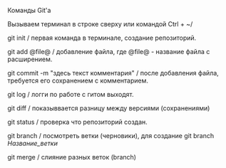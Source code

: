 Команды Git'a

Вызываем терминал в строке сверху или командой  Ctrl + ~/

git init / первая команда в терминале, создание репозиторий.

git add @file@ / добавление файла, где @file@ - название файла с расширением.

git commit -m "здесь текст комментария" / после добавления файла, требуется его сохранением с комментарием.

git log / логги по работе с гитом выходят.

git diff / показыввается разницу между версиями (сохранениями)

git status / проверка что репозиторий создан.

 git branch / посмотреть ветки (черновики), для создание  git branch _Название_ветки_

 git merge / слияние разных веток (branch)


